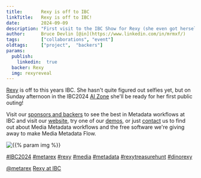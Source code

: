 ```yaml
---
title:       Rexy is off to IBC
linkTitle:   Rexy is off to IBC!
date:        2024-09-09
description: "First visit to the IBC Show for Rexy (she even got herself a new hairstyle for the event!)"
author:      Bruce Devlin [@in](https://www.linkedin.com/in/mrmxf/)
tags:        ["collaborations", "event"]
oldtags:     ["project",  "backers"]
params:
  publish:
    linkedin:  true
  backer: Rexy
  img: rexyreveal
---
```


[Rexy][Rex] is off to this years IBC. She hasn't quite figured out selfies yet, but on Sunday afternoon in the IBC2024 [AI Zone][rxydraw] she'll be
ready for her first public outing!  

Visit our [sponsors and backers][thp] to see the best in Metadata workflows at IBC and visit our [website][web], try one of our [demos], or just [contact] us to find out about Media Metadata workflows and the free software we're giving away to make Media Metadata Flow.

<img  class = "ui centered large bordered rounded image" src = "featured-{{% param img %}}.jpg" alt = "{{% param img %}}">


[#IBC2024](https://www.linkedin.com/search/results/all/?keywords=%23IBC2024)
[#metarex](https://www.linkedin.com/search/results/all/?keywords=%23metarex)
[#rexy](https://www.linkedin.com/search/results/all/?keywords=%23rexy)
[#media](https://www.linkedin.com/search/results/all/?keywords=%23media)
[#metadata](https://www.linkedin.com/search/results/all/?keywords=%23metadata)
[#rexytreasurehunt](https://www.linkedin.com/search/results/all/?keywords=%23rexytreasurehunt)
[#dinorexy](https://www.linkedin.com/search/results/all/?keywords=%23dinorexy)

<i class = "linkedin icon"></i>[@metarex][limrx]
<i class = "linkedin icon"></i>[Rexy at IBC][lirxy]

[web]:    https://metarex.media/
[demos]:    https://metarex.media/app/demos

[Rex]:    /rexy-area/_index.md

[limrx]:   https://uk.linkedin.com/company/metarex-media
[lirxy]:   https://www.linkedin.com/search/results/all/?keywords=%23ibc2024%20%23metarex%20%23rexy
[rxydraw]: https://ibc2024.mapyourshow.com/8_0/floorplan/?st=keyword&hallID=J&sv=V-NOVA&selectedBooth=14.AI03
[ths]:     https://auth.metarex.media/ui/registration
[thp]:     /project/treasure-hunt/
[contact]: /contact
